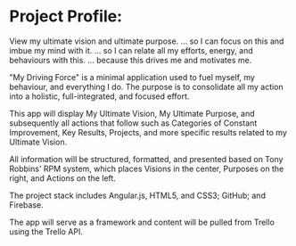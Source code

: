 # Project Profile:
View my ultimate vision and ultimate purpose. 
... so I can focus on this and imbue my mind with it.
... so I can relate all my efforts, energy, and behaviours with this.
... because this drives me and motivates me.

"My Driving Force" is a minimal application used to fuel myself, my behaviour, and everything I do. The purpose is to consolidate all my action into a holistic, full-integrated, and focused effort.

This app will display My Ultimate Vision, My Ultimate Purpose, and subsequently all actions that follow such as Categories of Constant Improvement, Key Results, Projects, and more specific results related to my Ultimate Vision.

All information will be structured, formatted, and presented based on Tony Robbins' RPM system, which places Visions in the center, Purposes on the right, and Actions on the left.

The project stack includes Angular.js, HTML5, and CSS3; GitHub; and Firebase. 

The app will serve as a framework and content will be pulled from Trello using the Trello API.